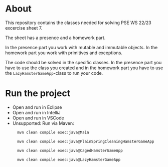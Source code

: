 # About
This repository contains the classes needed for solving PSE WS 22/23 excercise sheet 7.

The sheet has a presence and a homework part.

In the presence part you work with mutable and immutable objects.
In the homework part you work with primitives and exceptions.

The code should be solved in the specific classes.
In the presence part you have to use the class you created and in the homework part you have to use the `LazyHamsterGameApp`-class to run your code.

# Run the project
* Open and run in Eclipse
* Open and run in IntelliJ
* Open and run in VSCode
* Unsupported: Run via Maven:
  ```sh 
    mvn clean compile exec:java@Main
  ```
  ```sh 
    mvn clean compile exec:java@PlainSpringCleaningHamsterGameApp
  ```
  ```sh 
    mvn clean compile exec:java@CagedHamsterGameApp
  ```
  ```sh 
    mvn clean compile exec:java@LazyHamsterGameApp
  ```
  